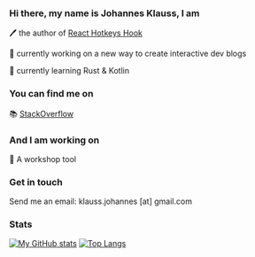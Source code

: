 ### Hi there, my name is Johannes Klauss, I am

🖊️  the author of [React Hotkeys Hook](https://johannesklauss.github.io/react-hotkeys-hook/)

🔭  currently working on a new way to create interactive dev blogs

🌱  currently learning Rust & Kotlin

### You can find me on

📚 [StackOverflow](https://stackoverflow.com/users/735226/johannes-klau%c3%9f)

### And I am working on

📖  A workshop tool

### Get in touch

Send me an email: klauss.johannes [at] gmail.com

### Stats

[![My GitHub stats](https://github-readme-stats.vercel.app/api?username=johannesklauss&count_private=true&show_icons=true&include_all_commits=true&theme=synthwave)](https://github.com/anuraghazra/github-readme-stats)
[![Top Langs](https://github-readme-stats.vercel.app/api/top-langs/?username=johannesklauss&layout=compact&theme=synthwave)](https://github.com/anuraghazra/github-readme-stats)
